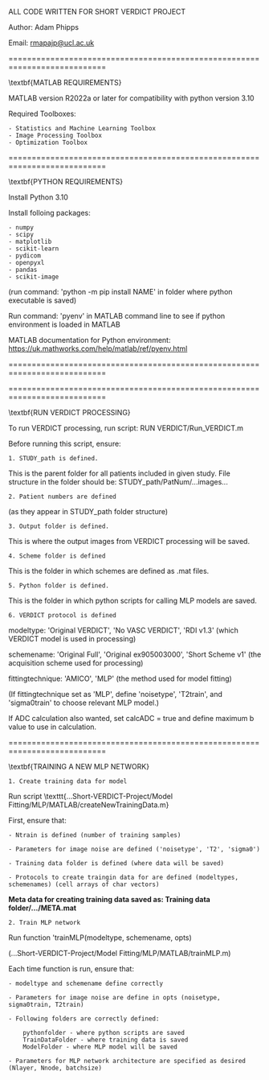 ALL CODE WRITTEN FOR SHORT VERDICT PROJECT

Author: Adam Phipps

Email: rmapajp@ucl.ac.uk


===========================================================================

\textbf{MATLAB REQUIREMENTS}

MATLAB version R2022a or later for compatibility with python version 3.10

Required Toolboxes:

    - Statistics and Machine Learning Toolbox
    - Image Processing Toolbox
    - Optimization Toolbox

===========================================================================

\textbf{PYTHON REQUIREMENTS}

Install Python 3.10

Install folloing packages:

    - numpy
    - scipy
    - matplotlib
    - scikit-learn
    - pydicom
    - openpyxl
    - pandas
    - scikit-image

(run command: 'python -m pip install NAME' in folder where python executable is saved)

Run command: 'pyenv' in MATLAB command line to see if python environment is loaded in MATLAB

MATLAB documentation for Python environment: https://uk.mathworks.com/help/matlab/ref/pyenv.html

===========================================================================



===========================================================================

\textbf{RUN VERDICT PROCESSING}

To run VERDICT processing, run script: RUN VERDICT/Run_VERDICT.m

Before running this script, ensure:
    
    1. STUDY_path is defined. 

This is the parent folder for all patients included in given study. File structure in the folder
should be: STUDY_path/PatNum/...images...

    2. Patient numbers are defined 

(as they appear in STUDY_path folder structure)

    3. Output folder is defined. 

This is where the output images from VERDICT processing will be saved.

    4. Scheme folder is defined

This is the folder in which schemes are defined as .mat files. 

    5. Python folder is defined.

This is the folder in which python scripts for calling MLP models are saved.

    6. VERDICT protocol is defined

modeltype: 'Original VERDICT', 'No VASC VERDICT', 'RDI v1.3' (which VERDICT model is used in processing)

schemename: 'Original Full', 'Original ex905003000', 'Short Scheme v1' (the acquisition scheme used for processing)

fittingtechnique: 'AMICO', 'MLP' (the method used for model fitting)

(If fittingtechnique set as 'MLP', define 'noisetype', 'T2train', and 'sigma0train' to choose relevant MLP model.)

If ADC calculation also wanted, set calcADC = true and define maximum b value to use in calculation.

===========================================================================

\textbf{TRAINING A NEW MLP NETWORK}

    1. Create training data for model

Run script \texttt{...Short-VERDICT-Project/Model Fitting/MLP/MATLAB/createNewTrainingData.m}

First, ensure that:

    - Ntrain is defined (number of training samples)

    - Parameters for image noise are defined ('noisetype', 'T2', 'sigma0')

    - Training data folder is defined (where data will be saved)

    - Protocols to create traingin data for are defined (modeltypes, schemenames) (cell arrays of char vectors)

**Meta data for creating training data saved as: Training data folder/.../META.mat**


    2. Train MLP network

Run function 'trainMLP(modeltype, schemename, opts) 

(...Short-VERDICT-Project/Model Fitting/MLP/MATLAB/trainMLP.m)

Each time function is run, ensure that:

    - modeltype and schemename define correctly

    - Parameters for image noise are define in opts (noisetype, sigma0train, T2train)

    - Following folders are correctly defined:

        pythonfolder - where python scripts are saved
        TrainDataFolder - where training data is saved
        ModelFolder - where MLP model will be saved

    - Parameters for MLP network architecture are specified as desired (Nlayer, Nnode, batchsize)

